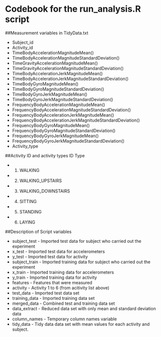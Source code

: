 # Codebook for the  run_analysis.R script

##Measurement variables in TidyData.txt
 - Subject_id 
 - Activity_id 
 - TimeBodyAccelerationMagnitudeMean()
 - TimeBodyAccelerationMagnitudeStandardDeviation()
 - TimeGravityAccelerationMagnitudeMean()
 - TimeGravityAccelerationMagnitudeStandardDeviation()
 - TimeBodyAccelerationJerkMagnitudeMean()
 - TimeBodyAccelerationJerkMagnitudeStandardDeviation()
 - TimeBodyGyroMagnitudeMean()
 - TimeBodyGyroMagnitudeStandardDeviation()
 - TimeBodyGyroJerkMagnitudeMean()
 - TimeBodyGyroJerkMagnitudeStandardDeviation()
 - FrequencyBodyAccelerationMagnitudeMean()
 - FrequencyBodyAccelerationMagnitudeStandardDeviation()
 - FrequencyBodyAccelerationJerkMagnitudeMean()
 - FrequencyBodyAccelerationJerkMagnitudeStandardDeviation()
 - FrequencyBodyGyroMagnitudeMean()
 - FrequencyBodyGyroMagnitudeStandardDeviation()
 - FrequencyBodyGyroJerkMagnitudeMean()
 - FrequencyBodyGyroJerkMagnitudeStandardDeviation()
 - Activity_type

##Activity ID and activity types
ID Type
 - 1. WALKING
 - 2. WALKING_UPSTAIRS
 - 3. WALKING_DOWNSTAIRS
 - 4. SITTING
 - 5. STANDING
 - 6. LAYING

##Description of Script variables
 - subject_test - Imported test data for subject who carried out the experiment
 - x_test - Imported test data for accelerometers
 - y_test - Imported test data for activity
 - subject_train - Imported training data for subject who carried out the experiment
 - x_train - Imported training data for accelerometers
 - y_train - Imported training data for activity
 - features - Features that were measured
 - activity - Activity 1 to 6 (from acitivity list above)
 - test_data - Imported test data set
 - training_data - Imported training data set
 - merged_data - Combined test and training data set
 - data_extract - Reduced data set with only mean and standard deviation data
 - column_names - Temporary column names variable
 - tidy_data  - Tidy data data set with mean values for each activity and subject.
